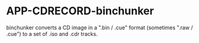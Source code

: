 APP-CDRECORD-binchunker
=======================

binchunker converts a CD image in a ".bin / .cue" format (sometimes ".raw / .cue") to a set of .iso and .cdr tracks.
